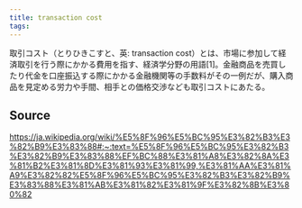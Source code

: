 ```yaml
---
title: transaction cost
tags: 
---
```


取引コスト（とりひきこすと、英: transaction cost）とは、市場に参加して経済取引を行う際にかかる費用を指す、経済学分野の用語[1]。金融商品を売買したり代金を口座振込する際にかかる金融機関等の手数料がその一例だが、購入商品を見定める労力や手間、相手との価格交渉なども取引コストにあたる。

## Source
https://ja.wikipedia.org/wiki/%E5%8F%96%E5%BC%95%E3%82%B3%E3%82%B9%E3%83%88#:~:text=%E5%8F%96%E5%BC%95%E3%82%B3%E3%82%B9%E3%83%88%EF%BC%88%E3%81%A8%E3%82%8A%E3%81%B2%E3%81%8D%E3%81%93%E3%81%99,%E3%81%AA%E3%81%A9%E3%82%82%E5%8F%96%E5%BC%95%E3%82%B3%E3%82%B9%E3%83%88%E3%81%AB%E3%81%82%E3%81%9F%E3%82%8B%E3%80%82